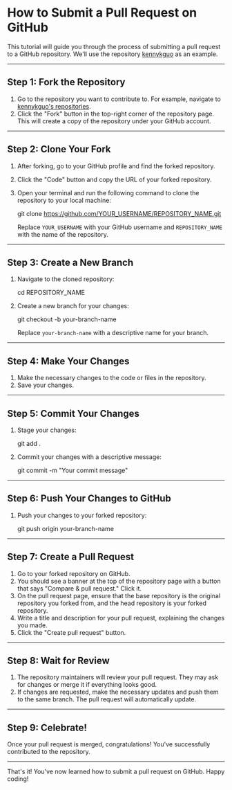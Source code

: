 # How to Submit a Pull Request on GitHub

This tutorial will guide you through the process of submitting a pull request to a GitHub repository. We'll use the repository [kennykguo](https://github.com/kennykguo?tab=repositories) as an example.

---

## Step 1: Fork the Repository

1. Go to the repository you want to contribute to. For example, navigate to [kennykguo's repositories](https://github.com/kennykguo?tab=repositories).
2. Click the "Fork" button in the top-right corner of the repository page. This will create a copy of the repository under your GitHub account.

---

## Step 2: Clone Your Fork

1. After forking, go to your GitHub profile and find the forked repository.
2. Click the "Code" button and copy the URL of your forked repository.
3. Open your terminal and run the following command to clone the repository to your local machine:

   git clone https://github.com/YOUR_USERNAME/REPOSITORY_NAME.git

   Replace `YOUR_USERNAME` with your GitHub username and `REPOSITORY_NAME` with the name of the repository.

---

## Step 3: Create a New Branch

1. Navigate to the cloned repository:

   cd REPOSITORY_NAME

2. Create a new branch for your changes:

   git checkout -b your-branch-name

   Replace `your-branch-name` with a descriptive name for your branch.

---

## Step 4: Make Your Changes

1. Make the necessary changes to the code or files in the repository.
2. Save your changes.

---

## Step 5: Commit Your Changes

1. Stage your changes:

   git add .

2. Commit your changes with a descriptive message:

   git commit -m "Your commit message"

---

## Step 6: Push Your Changes to GitHub

1. Push your changes to your forked repository:

   git push origin your-branch-name

---

## Step 7: Create a Pull Request

1. Go to your forked repository on GitHub.
2. You should see a banner at the top of the repository page with a button that says "Compare & pull request." Click it.
3. On the pull request page, ensure that the base repository is the original repository you forked from, and the head repository is your forked repository.
4. Write a title and description for your pull request, explaining the changes you made.
5. Click the "Create pull request" button.

---

## Step 8: Wait for Review

1. The repository maintainers will review your pull request. They may ask for changes or merge it if everything looks good.
2. If changes are requested, make the necessary updates and push them to the same branch. The pull request will automatically update.

---

## Step 9: Celebrate!

Once your pull request is merged, congratulations! You've successfully contributed to the repository.

---

That's it! You've now learned how to submit a pull request on GitHub. Happy coding!